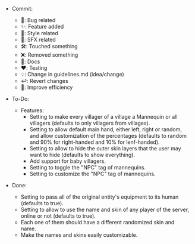 - Commit:

    - 🐛: Bug related
    - ✨: Feature added
    - 🎨: Style related
    - 🎵: SFX related
    - 🛠️: Touched something
    - ❌: Removed something
    - 📝: Docs
    - ❤️: Testing
    - 💡: Change in guidelines.md (idea/change)
    - ↩️: Revert changes
    - 🚀: Improve efficiency

- To-Do:
    - Features:
        - Setting to make every villager of a village a Mannequin or all villagers (defaults to only villagers from villages).
        - Setting to allow default main hand, either left, right or random, and allow customization of the percentages (defaults to random and 90% for right-handed and 10% for lenf-handed).
        - Setting to allow to hide the outer skin layers that the user may want to hide (defaults to show everything).
        - Add support for baby villagers.
        - Setting to toggle the "NPC" tag of mannequins.
        - Setting to customize the "NPC" tag of mannequins.

- Done:
    - Setting to pass all of the original entity's equipment to its human (defaults to true).
    - Setting to allow to use the name and skin of any player of the server, online or not (defaults to true).
    - Each one of them should have a different randomized skin and name.
    - Make the names and skins easily customizable.
